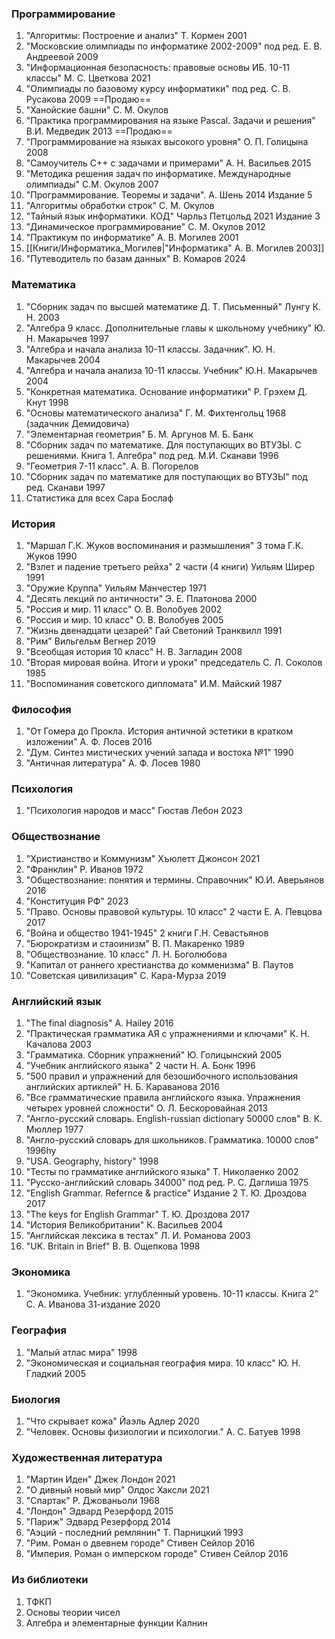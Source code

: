 ### Программирование
1. "Алгоритмы: Построение и анализ" Т. Кормен 2001
2. "Московские олимпиады по информатике 2002-2009" под ред. Е. В. Андреевой 2009
3. "Информационная безопасность: правовые основы ИБ. 10-11 классы" М. С. Цветкова 2021
4. "Олимпиады по базовому курсу информатики" под ред. С. В. Русакова 2009 ==Продаю==
5. "Ханойские башни" С. М. Окулов
6. "Практика программирования на языке Pascal. Задачи и решения" В.И. Медведик 2013 ==Продаю==
7. "Программирование на языках высокого уровня" О. П. Голицына 2008
8. "Самоучитель C++ с задачами и примерами" А. Н. Васильев 2015
9. "Методика решения задач по информатике. Международные олимпиады" С.М. Окулов 2007 
10. "Программирование. Теоремы и задачи". А. Шень 2014 Издание 5
11. "Алгоритмы обработки строк" С. М. Окулов
12. "Тайный язык информатики. КОД" Чарльз Петцольд 2021 Издание 3
13. "Динамическое программирование" С. М. Окулов 2012
14. "Практикум по информатике" А. В. Могилев 2001
15. [[Книги/Информатика_Могилев|"Информатика" А. В. Могилев 2003]]
16. "Путеводитель по базам данных" В. Комаров 2024
### Математика
1. "Сборник задач по высшей математике Д. Т. Письменный" Лунгу К. Н. 2003 
2. "Алгебра 9 класс. Дополнительные главы к школьному учебнику" Ю. Н. Макарычев 1997
3. "Алгебра и начала анализа 10-11 классы. Задачник". Ю. Н. Макарычев 2004
4. "Алгебра и начала анализа 10-11 классы. Учебник" Ю.Н. Макарычев 2004
5. "Конкретная математика. Основание информатики" Р. Грэхем Д. Кнут 1998
6. "Основы математического анализа" Г. М. Фихтенгольц 1968 (задачник Демидовича)
7. "Элементарная геометрия" Б. М. Аргунов М. Б. Банк
8. "Сборник задач по математике. Для поступающих во ВТУЗЫ. С решениями. Книга 1. Алгебра" под ред. М.И. Сканави 1996
9. "Геометрия 7-11 класс". А. В. Погорелов
10. "Сборник задач по математике для поступающих во ВТУЗЫ" под ред. Сканави 1997
11. Статистика для всех Сара Бослаф
### История
1. "Маршал Г.К. Жуков воспоминания и размышления" 3 тома Г.К. Жуков 1990
2. "Взлет и падение третьего рейха" 2 части (4 книги) Уильям Ширер 1991
3. "Оружие Круппа" Уильям Манчестер 1971
4. "Десять лекций по античности" Э. Е. Платонова 2000
5. "Россия и мир. 11 класс" О. В. Волобуев 2002
6. "Россия и мир. 10 класс" О. В. Волобуев 2005
7. "Жизнь двенадцати цезарей" Гай Светоний Транквилл 1991
8. "Рим" Вильгельм Вегнер 2019
9. "Всеобщая история 10 класс" Н. В. Загладин 2008 
10. "Вторая мировая война. Итоги и уроки" председатель С. Л. Соколов 1985
11. "Воспоминания советского дипломата" И.М. Майский 1987

### Философия
1. "От Гомера до Прокла. История античной эстетики в кратком изложении" А. Ф. Лосев 2016
2. "Дум. Синтез мистических учений запада и востока №1" 1990
3. "Античная литература" А. Ф. Лосев 1980
### Психология
1. "Психология народов и масс" Гюстав Лебон 2023
### Обществознание
1. "Христианство и Коммунизм" Хъюлетт Джонсон 2021
2. "Франклин" Р. Иванов 1972
3. "Обществознание: понятия и термины. Справочник" Ю.И. Аверьянов 2016
4. "Конституция РФ" 2023
5. "Право. Основы правовой культуры. 10 класс" 2 части Е. А. Певцова 2017
6. "Война и общество 1941-1945" 2 книги Г.Н. Севастьянов
7. "Бюрократизм и стаоинизм" В. П. Макаренко 1989
8. "Обществознание. 10 класс" Л. Н. Боголюбова
9. "Капитал от раннего хрестианства до комменизма" В. Паутов
10. "Советская цивилизация" С. Кара-Мурза 2019
### Английский язык
1. "The final diagnosis" A. Hailey 2016
2. "Практическая грамматика АЯ с упражнениями и ключами" К. Н. Качалова 2003
3. "Грамматика. Сборник упражнений" Ю. Голицынский 2005
4. "Учебник английского языка" 2 части Н. А. Бонк 1996
5. "500 правил и упражнений для безошибочного использования английских артиклей" Н. Б. Караванова 2016
6. "Все грамматические правила английского языка. Упражнения четырех уровней сложности"  О. Л. Бескоровайная 2013
7. "Англо-русский словарь. English-russian dictionary 50000 слов" В. К. Мюллер 1977
8. "Англо-русский словарь для школьников. Грамматика. 10000 слов" 1996hy
9. "USA. Geography, history" 1998
10. "Тесты по грамматике английского языка" Т. Николаенко 2002
11. "Русско-английский словарь 34000" под ред. Р. С. Даглиша 1975
12. "English Grammar. Refernce & practice" Издание 2 Т. Ю. Дроздова 2017
13. "The keys for English Grammar" Т. Ю. Дроздова 2017
14. "История Великобритании" К. Васильев 2004
15. "Английская лексика в тестах" Л. И. Романова 2003
16. "UK. Britain in Brief" В. В. Ощепкова 1998
### Экономика
1. "Экономика. Учебник: углубленный уровень. 10-11 классы. Книга 2" С. А. Иванова 31-издание 2020
### География
1. "Малый атлас мира" 1998
2. "Экономическая и социальная география мира. 10 класс" Ю. Н. Гладкий 2005
### Биология
1. "Что скрывает кожа" Йаэль Адлер 2020
2. "Человек. Основы физиологии и психологии." А. С. Батуев 1998

### Художественная литература
1. "Мартин Иден" Джек Лондон 2021
2. "О дивный новый мир" Олдос Хаксли 2021
3. "Спартак" Р. Джованьоли  1968
4. "Лондон" Эдвард Резерфорд 2015
5. "Париж" Эдвард Резерфорд 2014
6. "Аэций - последний ремлянин" Т. Парницкий 1993
7. "Рим. Роман о двевнем городе" Стивен Сейлор 2016
8. "Империя. Роман о имперском городе" Стивен Сейлор 2016

### Из библиотеки 
1. ТФКП 
2. Основы теории чисел
3. Алгебра и элементарные функции Калнин